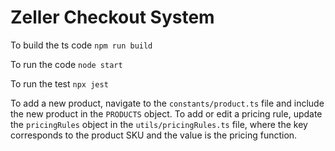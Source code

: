 # Zeller Checkout System

To build the ts code
`npm run build`

To run the code
`node start`

To run the test 
`npx jest`

To add a new product, navigate to the `constants/product.ts` file and include the new product in the `PRODUCTS` object.
To add or edit a pricing rule, update the `pricingRules` object in the `utils/pricingRules.ts` file, where the key corresponds to the product SKU and the value is the pricing function.


